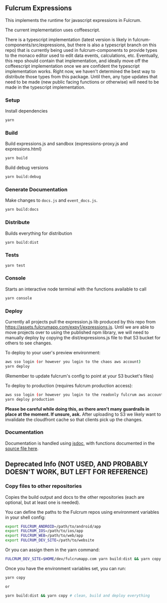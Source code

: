 ## Fulcrum Expressions
This implements the runtime for javascript expressions in Fulcrum.

The current implementation uses coffeescript.

There is a typescript implementation (latest version is likely in fulcrum-components/src/expressions, but there is also a typescript branch on this repo) that is currently being used in fulcrum-components to provide types to the monaco editor used to edit data events, calculations, etc.
Eventually, this repo should contain that implementation, and ideally move off the coffeescript implementation once we are confident the typescript implementation works.
Right now, we haven't determined the best way to distribute those types from this package. Until then, any type updates that need to be made (new public facing functions or otherwise) will need to be made in the typescript implementation.

### Setup
Install dependencies
```sh
yarn
```

### Build
Build expressions.js and sandbox (expressions-proxy.js and expressions.html)
```sh
yarn build
```
Build debug versions
```sh
yarn build:debug
```

### Generate Documentation
Make changes to `docs.js` and `event_docs.js`.
```sh
yarn build:docs
```

### Distribute
Builds everything for distribution
```sh
yarn build:dist
```

### Tests
```sh
yarn test
```

### Console
Starts an interactive node terminal with the functions available to call
```sh
yarn console
```

### Deploy
Currently all projects pull the expression.js lib produced by this repo from https://assets.fulcrumapp.com/expv1/expressions.js. Until we are able to move projects over to using the published npm library, we will need to manually deploy by copying the dist/expressions.js file to that S3 bucket for others to see changes.

To deploy to your user's preview environment:
```sh
aws sso login (or however you login to the chaos aws account)
yarn deploy
```
(Remember to update fulcrum's config to point at your S3 bucket's files)

To deploy to production (requires fulcrum production access):
```sh
aws sso login (or however you login to the readonly fulcrum aws account)
yarn deploy production
```
**Please be careful while doing this, as there aren't many guardrails in place at the moment. If unsure, ask.**
After uploading to S3 we likely want to invalidate the cloudfront cache so that clients pick up the changes.

### Documentation
Documentation is handled using [jsdoc](http://usejsdoc.org/), with functions documented in the [source file here](https://github.com/fulcrumapp/fulcrum-expressions/blob/master/docs/docs.js).

## Deprecated Info (NOT USED, AND PROBABLY DOESN'T WORK, BUT LEFT FOR REFERENCE)

### Copy files to other repositories
Copies the build output and docs to the other repositories (each are optional, but at least one is needed).

You can define the paths to the Fulcrum repos using environment variables in your shell config:

```sh
export FULCRUM_ANDROID=/path/to/android/app
export FULCRUM_IOS=/path/to/ios/app
export FULCRUM_WEB=/path/to/web/app
export FULCRUM_DEV_SITE=/path/to/website
```

Or you can assign them in the yarn command:

```sh
FULCRUM_DEV_SITE=$HOME/dev/fulcrumapp.com yarn build:dist && yarn copy
```

Once you have the environment variables set, you can run:

```sh
yarn copy

or

yarn build:dist && yarn copy # clean, build and deploy everything
```
